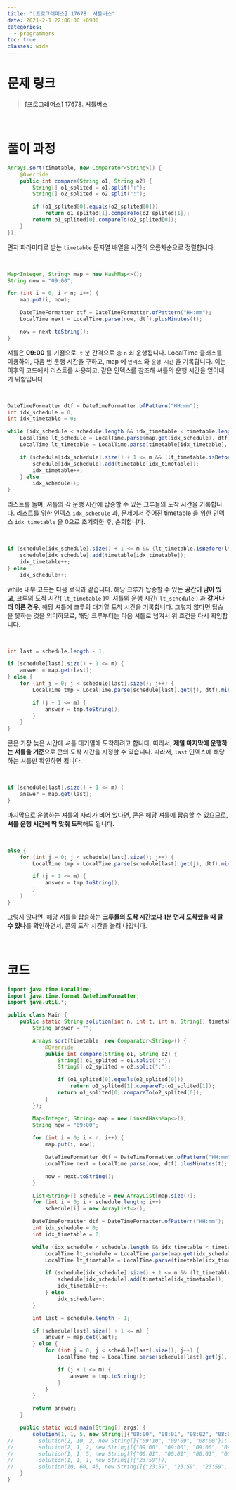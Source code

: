 ```yaml
---
title: "[프로그래머스] 17678. 셔틀버스"
date: 2021-2-1 22:06:00 +0900
categories:
  - programmers
toc: true
classes: wide
---
```


# 문제 링크

> [[프로그래머스] 17678. 셔틀버스](https://programmers.co.kr/learn/courses/30/lessons/17678)

<br>

# 풀이 과정

```java
Arrays.sort(timetable, new Comparator<String>() {
    @Override
    public int compare(String o1, String o2) {
        String[] o1_splited = o1.split(":");
        String[] o2_splited = o2.split(":");

        if (o1_splited[0].equals(o2_splited[0]))
            return o1_splited[1].compareTo(o2_splited[1]);
        return o1_splited[0].compareTo(o2_splited[0]);
    }
});
```

먼저 파라미터로 받는 `timetable` 문자열 배열을 시간의 오름차순으로 정렬합니다.

<br>

```java
Map<Integer, String> map = new HashMap<>();
String now = "09:00";

for (int i = 0; i < n; i++) {
    map.put(i, now);

    DateTimeFormatter dtf = DateTimeFormatter.ofPattern("HH:mm");
    LocalTime next = LocalTime.parse(now, dtf).plusMinutes(t);

    now = next.toString();
}
```

셔틀은 **09:00** 를 기점으로, `t` 분 간격으로 총 `n` 회 운행됩니다. LocalTime 클래스를 이용하여, 다음 번 운행 시간을 구하고, map 에 `인덱스` 와 `운행 시간` 을 기록합니다. 이는 이후의 코드에서 리스트를 사용하고, 같은 인덱스를 참조해 셔틀의 운행 시간을 얻어내기 위함입니다.

<br>

```java
DateTimeFormatter dtf = DateTimeFormatter.ofPattern("HH:mm");
int idx_schedule = 0;
int idx_timetable = 0;

while (idx_schedule < schedule.length && idx_timetable < timetable.length) {
    LocalTime lt_schedule = LocalTime.parse(map.get(idx_schedule), dtf);
    LocalTime lt_timetable = LocalTime.parse(timetable[idx_timetable], dtf);

    if (schedule[idx_schedule].size() + 1 <= m && (lt_timetable.isBefore(lt_schedule) || lt_timetable.equals(lt_schedule))) {
        schedule[idx_schedule].add(timetable[idx_timetable]);
        idx_timetable++;
    } else
        idx_schedule++;
}
```

리스트를 돌며, 셔틀의 각 운행 시간에 탑승할 수 있는 크루들의 도착 시간을 기록합니다. 리스트를 위한 인덱스 `idx_schedule` 과, 문제에서 주어진 timetable 을 위한 인덱스 `idx_timetable` 을 0으로 초기화한 후, 순회합니다.

<br>

```java
if (schedule[idx_schedule].size() + 1 <= m && (lt_timetable.isBefore(lt_schedule) || lt_timetable.equals(lt_schedule))) {
    schedule[idx_schedule].add(timetable[idx_timetable]);
    idx_timetable++;
} else
    idx_schedule++;
```

while 내부 코드는 다음 로직과 같습니다. 해당 크루가 탑승할 수 있는 **공간이 남아 있고**,  크루의 도착 시간( `lt_timetable` )이 셔틀의 운행 시간( `lt_schedule` ) 과 **같거나 더 이른 경우**, 해당 셔틀에 크루의 대기열 도착 시간을 기록합니다. 그렇지 않다면 탑승을 못하는 것을 의미하므로, 해당 크루부터는 다음 셔틀로 넘겨서 위 조건을 다시 확인합니다.

<br>

```java
int last = schedule.length - 1;

if (schedule[last].size() + 1 <= m) {
    answer = map.get(last);
} else {
    for (int j = 0; j < schedule[last].size(); j++) {
        LocalTime tmp = LocalTime.parse(schedule[last].get(j), dtf).minusMinutes(1);

        if (j + 1 <= m) {
            answer = tmp.toString();
        }
    }
}
```

콘은 가장 늦은 시간에 셔틀 대기열에 도착하려고 합니다. 따라서, **제일 마지막에 운행하는 셔틀을 기준**으로 콘의 도착 시간을 지정할 수 있습니다. 따라서, `last` 인덱스에 해당하는 셔틀만 확인하면 됩니다.

<br>

```java
if (schedule[last].size() + 1 <= m) {
    answer = map.get(last);
}
```

마지막으로 운행하는 셔틀의 자리가 비어 있다면, 콘은 해당 셔틀에 탑승할 수 있으므로, **셔틀 운행 시간에 딱 맞춰 도착**해도 됩니다.

<br>

```java
else {
    for (int j = 0; j < schedule[last].size(); j++) {
        LocalTime tmp = LocalTime.parse(schedule[last].get(j), dtf).minusMinutes(1);

        if (j + 1 <= m) {
            answer = tmp.toString();
        }
    }
}
```

그렇지 않다면, 해당 셔틀을 탑승하는 **크루들의 도착 시간보다 1분 먼저 도착했을 때 탈 수 있나**를 확인하면서, 콘의 도착 시간을 늘려 나갑니다.

<br>

# 코드

```java
import java.time.LocalTime;
import java.time.format.DateTimeFormatter;
import java.util.*;

public class Main {
    public static String solution(int n, int t, int m, String[] timetable) {
        String answer = "";

        Arrays.sort(timetable, new Comparator<String>() {
            @Override
            public int compare(String o1, String o2) {
                String[] o1_splited = o1.split(":");
                String[] o2_splited = o2.split(":");

                if (o1_splited[0].equals(o2_splited[0]))
                    return o1_splited[1].compareTo(o2_splited[1]);
                return o1_splited[0].compareTo(o2_splited[0]);
            }
        });

        Map<Integer, String> map = new LinkedHashMap<>();
        String now = "09:00";
        
        for (int i = 0; i < n; i++) {
            map.put(i, now);

            DateTimeFormatter dtf = DateTimeFormatter.ofPattern("HH:mm");
            LocalTime next = LocalTime.parse(now, dtf).plusMinutes(t);

            now = next.toString();
        }

        List<String>[] schedule = new ArrayList[map.size()];
        for (int i = 0; i < schedule.length; i++)
            schedule[i] = new ArrayList<>();

        DateTimeFormatter dtf = DateTimeFormatter.ofPattern("HH:mm");
        int idx_schedule = 0;
        int idx_timetable = 0;

        while (idx_schedule < schedule.length && idx_timetable < timetable.length) {
            LocalTime lt_schedule = LocalTime.parse(map.get(idx_schedule), dtf);
            LocalTime lt_timetable = LocalTime.parse(timetable[idx_timetable], dtf);

            if (schedule[idx_schedule].size() + 1 <= m && (lt_timetable.isBefore(lt_schedule) || lt_timetable.equals(lt_schedule))) {
                schedule[idx_schedule].add(timetable[idx_timetable]);
                idx_timetable++;
            } else
                idx_schedule++;
        }

        int last = schedule.length - 1;

        if (schedule[last].size() + 1 <= m) {
            answer = map.get(last);
        } else {
            for (int j = 0; j < schedule[last].size(); j++) {
                LocalTime tmp = LocalTime.parse(schedule[last].get(j), dtf).minusMinutes(1);

                if (j + 1 <= m) {
                    answer = tmp.toString();
                }
            }
        }

        return answer;
    }

    public static void main(String[] args) {
        solution(1, 1, 5, new String[]{"08:00", "08:01", "08:02", "08:03"});
//        solution(2, 10, 2, new String[]{"09:10", "09:09", "08:00"});
//        solution(2, 1, 2, new String[]{"09:00", "09:00", "09:00", "09:00"});
//        solution(1, 1, 5, new String[]{"00:01", "00:01", "00:01", "00:01", "00:01"});
//        solution(1, 1, 1, new String[]{"23:59"});
//        solution(10, 60, 45, new String[]{"23:59", "23:59", "23:59", "23:59", "23:59", "23:59", "23:59", "23:59", "23:59", "23:59", "23:59", "23:59", "23:59", "23:59", "23:59", "23:59"});
    }
}
```